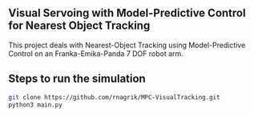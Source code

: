 ## Visual Servoing with Model-Predictive Control for Nearest Object Tracking <br>

This project deals with Nearest-Object Tracking using Model-Predictive Control on an Franka-Emika-Panda 7 DOF robot arm.


## Steps to run the simulation

 ```bash
 git clone https://github.com/rnagrik/MPC-VisualTracking.git
 python3 main.py

